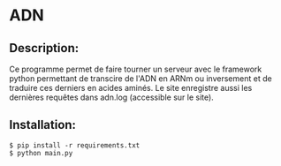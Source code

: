 # ADN
## Description:
Ce programme permet de faire tourner un serveur avec le framework python permettant de transcire de l'ADN en ARNm ou inversement et de traduire ces derniers en acides aminés.
Le site enregistre aussi les dernières requêtes dans adn.log (accessible sur le site).

## Installation:
```
$ pip install -r requirements.txt
$ python main.py
```
